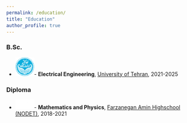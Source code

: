 ```yaml
---
permalink: /education/
title: "Education"
author_profile: true
---
```


### B.Sc.
- <img src="/images/UT.png" width="50" alt="University of Tehran" />- **Electrical Engineering**, [University of Tehran](https://ut.ac.ir/), 2021-2025

### Diploma
- <img src="/images/Farzanegan.png" width="50" alt="Farzanegan Amin Highschool (NODET)" />- **Mathematics and Physics**, [Farzanegan Amin Highschool (NODET)](https://www.famin1.ir/portal/index.html), 2018-2021


